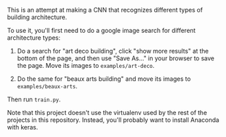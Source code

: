 This is an attempt at making a CNN that recognizes different
types of building architecture.

To use it, you'll first need to do a google image search for
different architecture types:

1. Do a search for "art deco building", click "show more results" at
   the bottom of the page, and then use "Save As..." in your browser
   to save the page. Move its images to `examples/art-deco`.

2. Do the same for "beaux arts building" and move its images
   to `examples/beaux-arts`.

Then run `train.py`.

Note that this project doesn't use the virtualenv used by the rest of
the projects in this repository. Instead, you'll probably want
to install Anaconda with keras.
